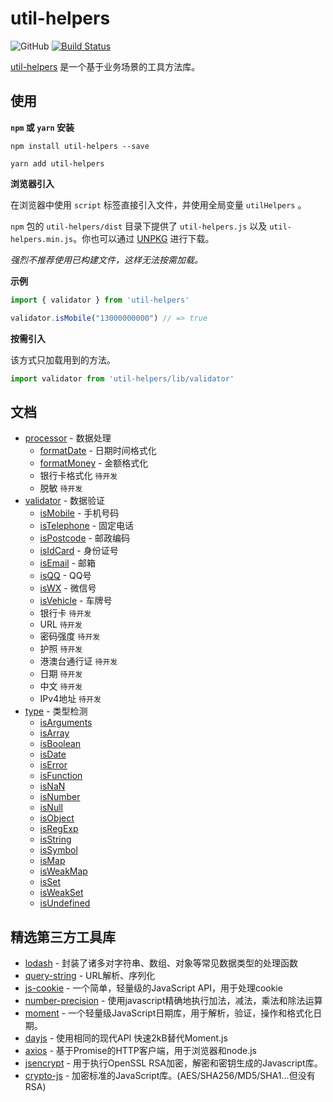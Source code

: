 # util-helpers

![GitHub](https://img.shields.io/github/license/doly-dev/util-helpers.svg)
[![Build Status](https://travis-ci.org/doly-dev/util-helpers.svg?branch=master)](https://travis-ci.org/doly-dev/util-helpers)

[util-helpers](https://doly-dev.github.io/util-helpers/index.html) 是一个基于业务场景的工具方法库。

## 使用

**`npm` 或 `yarn` 安装**

```shell
npm install util-helpers --save
```

```shell
yarn add util-helpers
```

**浏览器引入**

在浏览器中使用 `script` 标签直接引入文件，并使用全局变量 `utilHelpers` 。

`npm` 包的 `util-helpers/dist` 目录下提供了 `util-helpers.js` 以及 `util-helpers.min.js`。你也可以通过 [UNPKG](https://unpkg.com/util-helpers@latest/dist/) 进行下载。

*强烈不推荐使用已构建文件，这样无法按需加载。*

**示例**

```javascript
import { validator } from 'util-helpers'

validator.isMobile("13000000000") // => true
```

**按需引入**

该方式只加载用到的方法。

```javascript
import validator from 'util-helpers/lib/validator'
```

## 文档

- [processor](https://doly-dev.github.io/util-helpers/module-processor.html) - 数据处理
    - [formatDate](https://doly-dev.github.io/util-helpers/module-processor_formatDate.html) - 日期时间格式化
    - [formatMoney](https://doly-dev.github.io/util-helpers/module-processor_formatMoney.html) - 金额格式化
    - 银行卡格式化 `待开发`
    - 脱敏 `待开发`
- [validator](https://doly-dev.github.io/util-helpers/module-validator.html) - 数据验证
    - [isMobile](https://doly-dev.github.io/util-helpers/module-validator_isMobile.html) - 手机号码
    - [isTelephone](https://doly-dev.github.io/util-helpers/module-validator_isTelephone.html) - 固定电话
    - [isPostcode](https://doly-dev.github.io/util-helpers/module-validator_isPostcode.html) - 邮政编码
    - [isIdCard](https://doly-dev.github.io/util-helpers/module-validator_isIdCard.html) - 身份证号
    - [isEmail](https://doly-dev.github.io/util-helpers/module-validator_isEmail.html) - 邮箱
    - [isQQ](https://doly-dev.github.io/util-helpers/module-validator_isQQ.html) - QQ号
    - [isWX](https://doly-dev.github.io/util-helpers/module-validator_isWX.html) - 微信号
    - [isVehicle](https://doly-dev.github.io/util-helpers/module-validator_isVehicle.html) - 车牌号
    - 银行卡 `待开发`
    - URL `待开发`
    - 密码强度 `待开发`
    - 护照 `待开发`
    - 港澳台通行证 `待开发`
    - 日期 `待开发`
    - 中文 `待开发`
    - IPv4地址 `待开发`
- [type](https://doly-dev.github.io/util-helpers/module-type.html) - 类型检测
    - [isArguments](https://doly-dev.github.io/util-helpers/module-type_isArguments.html)
    - [isArray](https://doly-dev.github.io/util-helpers/module-type_isArray.html)
    - [isBoolean](https://doly-dev.github.io/util-helpers/module-type_isBoolean.html)
    - [isDate](https://doly-dev.github.io/util-helpers/module-type_isDate.html)
    - [isError](https://doly-dev.github.io/util-helpers/module-type_isError.html)
    - [isFunction](https://doly-dev.github.io/util-helpers/module-type_isFunction.html)
    - [isNaN](https://doly-dev.github.io/util-helpers/module-type_isNaN.html)
    - [isNumber](https://doly-dev.github.io/util-helpers/module-type_isNumber.html)
    - [isNull](https://doly-dev.github.io/util-helpers/module-type_isNull.html)
    - [isObject](https://doly-dev.github.io/util-helpers/module-type_isObject.html)
    - [isRegExp](https://doly-dev.github.io/util-helpers/module-type_isRegExp.html)
    - [isString](https://doly-dev.github.io/util-helpers/module-type_isString.html)
    - [isSymbol](https://doly-dev.github.io/util-helpers/module-type_isSymbol.html)
    - [isMap](https://doly-dev.github.io/util-helpers/module-type_isMap.html)
    - [isWeakMap](https://doly-dev.github.io/util-helpers/module-type_isWeakMap.html)
    - [isSet](https://doly-dev.github.io/util-helpers/module-type_isSet.html)
    - [isWeakSet](https://doly-dev.github.io/util-helpers/module-type_isWeakSet.html)
    - [isUndefined](https://doly-dev.github.io/util-helpers/module-type_isUndefined.html)

## 精选第三方工具库

- [lodash](https://www.npmjs.com/package/lodash) - 封装了诸多对字符串、数组、对象等常见数据类型的处理函数
- [query-string](https://www.npmjs.com/package/query-string) - URL解析、序列化
- [js-cookie](https://www.npmjs.com/package/js-cookie) - 一个简单，轻量级的JavaScript API，用于处理cookie
- [number-precision](https://www.npmjs.com/package/number-precision) - 使用javascript精确地执行加法，减法，乘法和除法运算
- [moment](https://www.npmjs.com/package/moment) - 一个轻量级JavaScript日期库，用于解析，验证，操作和格式化日期。
- [dayjs](https://www.npmjs.com/package/dayjs) - 使用相同的现代API 快速2kB替代Moment.js
- [axios](https://www.npmjs.com/package/axios) - 基于Promise的HTTP客户端，用于浏览器和node.js
- [jsencrypt](https://www.npmjs.com/package/jsencrypt) - 用于执行OpenSSL RSA加密，解密和密钥生成的Javascript库。
- [crypto-js](https://www.npmjs.com/package/crypto-js) - 加密标准的JavaScript库。(AES/SHA256/MD5/SHA1...但没有RSA)



